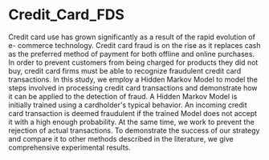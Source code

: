 # Credit_Card_FDS

Credit card use has grown significantly as a result of the rapid evolution of e- commerce technology. Credit card fraud is on the rise as it replaces cash as the preferred method of payment for both offline and online purchases. In order to prevent customers from being charged for products they did not buy, credit card firms must be able to recognize fraudulent credit card transactions. In this study, we employ a Hidden Markov Model to model the steps involved in processing credit card transactions and demonstrate how it can be applied to the detection of fraud. A Hidden Markov Model is initially trained using a cardholder's typical behavior. An incoming credit card transaction is deemed fraudulent if the trained Model does not accept it with a high enough probability. At the same time, we work to prevent the rejection of actual transactions. To demonstrate the success of our strategy and compare it to other methods described in the literature, we give comprehensive experimental results.
